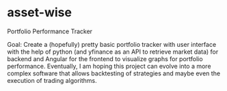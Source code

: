 # asset-wise
Portfolio Performance Tracker

Goal: 
Create a (hopefully) pretty basic portfolio tracker with user interface with the help of python (and yfinance as an API to retrieve market data) for backend and Angular for the frontend to visualize graphs for portfolio performance. 
Eventually, I am hoping this project can evolve into a more complex software that allows backtesting of strategies and maybe even the execution of trading algorithms. 


